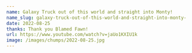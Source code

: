 ```yaml
---
name: Galaxy Truck out of this world and straight into Monty!
name_slug: galaxy-truck-out-of-this-world-and-straight-into-monty-
date: 2022-08-25
thanks: Thank you Blamed Fawn!
url: https://www.youtube.com/watch?v=jaUo1KXIU1k
image: /images/chumps/2022-08-25.jpg
---
```

